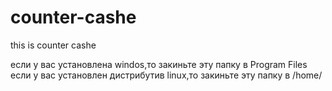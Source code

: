 # counter-cashe
this is counter cashe

если у вас установлена windos,то закиньте эту папку в Program Files
если у вас установлен дистрибутив linux,то закиньте эту папку в /home/
